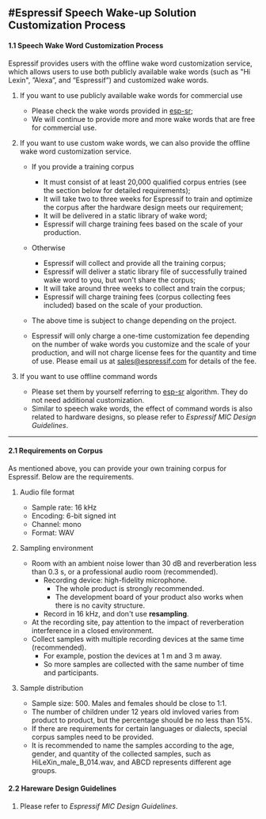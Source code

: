 #Espressif Speech Wake-up Solution Customization Process
---

#### 1.1 Speech Wake Word Customization Process
Espressif provides users with the offline wake word customization service, which allows users to use both publicly available wake words (such as "Hi Lexin", ”Alexa”, and “Espressif”) and customized wake words.

 1. If you want to use publicly available wake words for commercial use
	- Please check the wake words provided in [esp-sr](https://github.com/espressif/esp-sr);
	- We will continue to provide more and more wake words that are free for commercial use.

 2. If you want to use custom wake words, we can also provide the offline wake word customization service.
	- If you provide a training corpus 
		- It must consist of at least 20,000 qualified corpus entries (see the section below for detailed requirements);
		- It will take two to three weeks for Espressif to train and optimize the corpus after the hardware design meets our requirement;
		- It will be delivered in a static library of wake word;
		- Espressif will charge training fees based on the scale of your production.
		
	- Otherwise
		- Espressif will collect and provide all the training corpus;
		- Espressif will deliver a static library file of successfully trained wake word to you, but won't share the corpus;
		- It will take around three weeks to collect and train the corpus;
		- Espressif will charge training fees (corpus collecting fees included) based on the scale of your production.

	- The above time is subject to change depending on the project.

	- Espressif will only charge a one-time customization fee depending on the number of wake words you customize and the scale of your production, and will not charge license fees for the quantity and time of use. Please email us at [sales@espressif.com](sales@espressif.com) for details of the fee.

		 
 3. If you want to use offline command words
 	- Please set them by yourself referring to [esp-sr](https://github.com/espressif/esp-sr/tree/c5896943ea278195968c93c8b3466c720e641ebc/speech_command_recognition) algorithm. They do not need additional customization.
 	- Similar to speech wake words, the effect of command words is also related to hardware designs, so please refer to *Espressif MIC Design Guidelines*.

 
--------
#### 2.1 Requirements on Corpus

As mentioned above, you can provide your own training corpus for Espressif. Below are the requirements.

1. Audio file format
	- Sample rate: 16 kHz
	- Encoding: 6-bit signed int
	- Channel: mono
	- Format: WAV	

2. Sampling environment
	- Room with an ambient noise lower than 30 dB and reverberation less than 0.3 s, or a professional audio room (recommended).
		- Recording device: high-fidelity microphone.
			- The whole product is strongly recommended.
			- The development board of your product also works when there is no cavity structure.
		- Record in 16 kHz, and don't use **resampling**.
	- At the recording site, pay attention to the impact of reverberation interference in a closed environment.
	- Collect samples with multiple recording devices at the same time (recommended).
		- For example, postion the devices at 1 m and 3 m away.
		- So more samples are collected with the same number of time and participants.

3. Sample distribution
	- Sample size: 500. Males and females should be close to 1:1.
	- The number of children under 12 years old invloved varies from product to product, but the percentage should be no less than 15%.
	- If there are requirements for certain languages or dialects, special corpus samples need to be provided.
	- It is recommended to name the samples according to the age, gender, and quantity of the collected samples, such as HiLeXin\_male\_B\_014.wav, and ABCD represents different age groups.

#### 2.2 Hareware Design Guidelines

1. Please refer to *Espressif MIC Design Guidelines*.